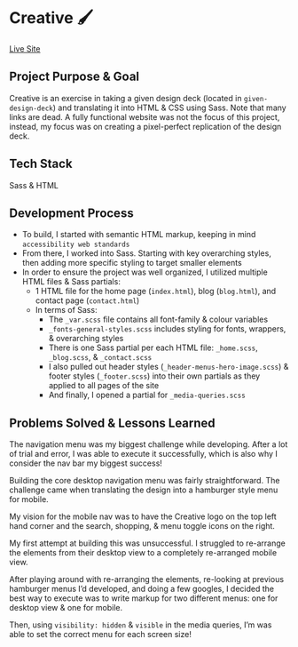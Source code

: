 # Creative 🖌️
<a href="https://itsoliviasparks-creative.netlify.app">Live Site</a>

## Project Purpose & Goal
Creative is an exercise in taking a given design deck (located in `given-design-deck`) and translating it into HTML & CSS using Sass. Note that many links are dead. A fully functional website was not the focus of this project, instead, my focus was on creating a pixel-perfect replication of the design deck.

## Tech Stack
Sass & HTML

## Development Process
- To build, I started with semantic HTML markup, keeping in mind `accessibility web standards`
- From there, I worked into Sass. Starting with key overarching styles, then adding more specific styling to target smaller elements
- In order to ensure the project was well organized, I utilized multiple HTML files & Sass partials:
    - 1 HTML file for the home page (`index.html`), blog (`blog.html`), and contact page (`contact.html`)
    - In terms of Sass:
      - The `_var.scss` file contains all font-family & colour variables
      - `_fonts-general-styles.scss` includes styling for fonts, wrappers, & overarching styles
      - There is one Sass partial per each HTML file: `_home.scss`, `_blog.scss`, & `_contact.scss`
      - I also pulled out header styles (`_header-menus-hero-image.scss`) & footer styles (`_footer.scss`) into their own partials as they applied to all pages of the site
      - And finally, I opened a partial for `_media-queries.scss`

## Problems Solved & Lessons Learned
The navigation menu was my biggest challenge while developing.
After a lot of trial and error, I was able to execute it successfully, which is also why I consider the nav bar my biggest success!

  Building the core desktop navigation menu was fairly straightforward. The challenge came when translating the design into a hamburger style menu for mobile.

  My vision for the mobile nav was to have the Creative logo on the top left hand corner and the search, shopping, & menu toggle icons on the right.

  My first attempt at building this was unsuccessful. I struggled to re-arrange the elements from their desktop view to a completely re-arranged mobile view.

  After playing around with re-arranging the elements, re-looking at previous hamburger menus I’d developed, and doing a few googles, I decided the best way to execute was to write markup for two different menus: one for desktop view & one for mobile.

  Then, using `visibility: hidden` & `visible` in the media queries, I’m was able to set the correct menu for each screen size!
